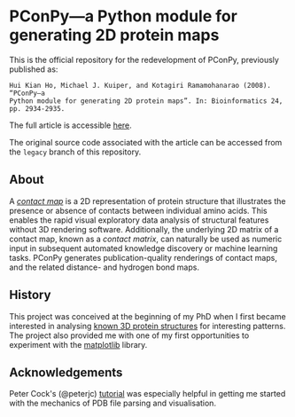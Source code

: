 PConPy—a Python module for generating 2D protein maps
=====================================================

This is the official repository for the redevelopment of PConPy, previously
published as:

    Hui Kian Ho, Michael J. Kuiper, and Kotagiri Ramamohanarao (2008). “PConPy–a
    Python module for generating 2D protein maps”. In: Bioinformatics 24,
    pp. 2934-2935.

The full article is accessible
[here](http://bioinformatics.oxfordjournals.org/content/24/24/2934.full).

The original source code associated with the article can be accessed from the
`legacy` branch of this repository.


## About

A [_contact map_](http://en.wikipedia.org/wiki/Protein_contact_map) is a 2D
representation of protein structure that illustrates the presence or absence of
contacts between individual amino acids. This enables the rapid visual
exploratory data analysis of structural features without 3D rendering software.
Additionally, the underlying 2D matrix of a contact map, known as a _contact
matrix_, can naturally be used as numeric input in subsequent automated
knowledge discovery or machine learning tasks. PConPy generates
publication-quality renderings of contact maps, and the related distance- and
hydrogen bond maps.

## History

This project was conceived at the beginning of my PhD when I first became
interested in analysing [known 3D protein structures](http://www.pdb.org) for
interesting patterns. The project also provided me with one of my first
opportunities to experiment with the [matplotlib](http://matplotlib.org/) library.


## Acknowledgements

Peter Cock's (@peterjc) [tutorial](http://goo.gl/q7DNt7) was especially helpful
in getting me started with the mechanics of PDB file parsing and visualisation.

